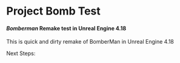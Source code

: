 # Project Bomb Test
#### _Bomberman_ Remake test in Unreal Engine 4.18

This is quick and dirty remake of BomberMan in Unreal Engine 4.18

Next Steps:

